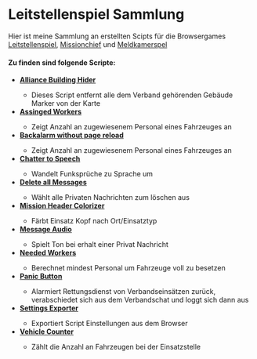 <h1>Leitstellenspiel Sammlung</h1>
Hier ist meine Sammlung an erstellten Scipts für die Browsergames
<a href="https://www.leitstellenspiel.de/">Leitstellenspiel</a>,
<a href="http://missionchief.com/">Missionchief</a> und
<a href="https://www.meldkamerspel.com/">Meldkamerspel</a>

<h4>Zu finden sind folgende Scripte:</h3>

<ul>
    <li><b><a href="https://github.com/LennardTFD/LeitstellenspielScripte/tree/master/LSS_AllianceBuildingHider">
    Alliance Building Hider</a></b></li>
        <ul><li>Dieses Script entfernt alle dem Verband gehörenden Gebäude Marker von der Karte</li></ul>
    <li><b><a href="https://github.com/LennardTFD/LeitstellenspielScripte/tree/master/LSS_AssignedWorkers">
    Assinged Workers</a></b></li>
        <ul><li>Zeigt Anzahl an zugewiesenem Personal eines Fahrzeuges an</li></ul>
    <li><b><a href="https://github.com/LennardTFD/LeitstellenspielScripte/tree/master/LSS_BackalarmWithoutPageReload">
    Backalarm without page reload</a></b></li>
        <ul><li>Zeigt Anzahl an zugewiesenem Personal eines Fahrzeuges an</li></ul>
    <li><b><a href="https://github.com/LennardTFD/LeitstellenspielScripte/tree/master/LSS_ChatterToSpeech">
    Chatter to Speech</a></b></li>
        <ul><li>Wandelt Funksprüche zu Sprache um</li></ul>
    <li><b><a href="https://github.com/LennardTFD/LeitstellenspielScripte/tree/master/LSS_DeleteAllMessages">
    Delete all Messages</a></b></li>
        <ul><li>Wählt alle Privaten Nachrichten zum löschen aus</li></ul>
    <li><b><a href="https://github.com/LennardTFD/LeitstellenspielScripte/tree/master/LSS_MissionHeaderColorizer">
    Mission Header Colorizer</a></b></li>
        <ul><li>Färbt Einsatz Kopf nach Ort/Einsatztyp</li></ul>
    <li><b><a href="https://github.com/LennardTFD/LeitstellenspielScripte/tree/master/LSS_MessageAudio">
    Message Audio</a></b></li>
        <ul><li>Spielt Ton bei erhalt einer Privat Nachricht</li></ul>
    <li><b><a href="https://github.com/LennardTFD/LeitstellenspielScripte/tree/master/LSS_NeededWorkers">
    Needed Workers</a></b></li>
        <ul><li>Berechnet mindest Personal um Fahrzeuge voll zu besetzen</li></ul>
    <li><b><a href="https://github.com/LennardTFD/LeitstellenspielScripte/tree/master/LSS_PanicButton">
    Panic Button</a></b></li>
        <ul><li>Alarmiert Rettungsdienst von Verbandseinsätzen zurück,<br>
        verabschiedet sich aus dem Verbandschat und loggt sich dann aus</li></ul>
    <li><b><a href="https://github.com/LennardTFD/LeitstellenspielScripte/tree/master/LSS_SettingsExporter">
    Settings Exporter</a></b></li>
        <ul><li>Exportiert Script Einstellungen aus dem Browser</li></ul>
    <li><b><a href="https://github.com/LennardTFD/LeitstellenspielScripte/tree/master/LSS_VehicleCounter">
    Vehicle Counter</a></b></li>
        <ul><li>Zählt die Anzahl an Fahrzeugen bei der Einsatzstelle</li></ul>
</ul>
